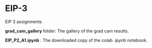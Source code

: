 # EIP-3
EIP 3 assignments

**grad_cam_gallery** folder: The gallery of the grad cam results.

**EIP_P2_A1.ipynb** : The downloaded copy of the colab .ipynb notebook.
